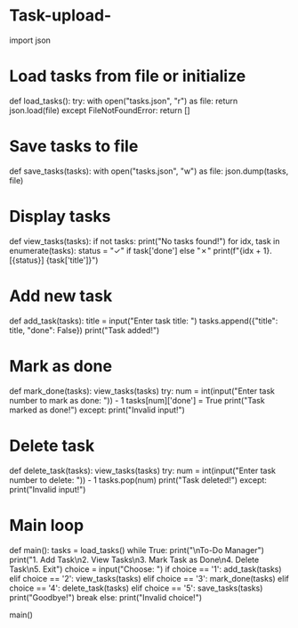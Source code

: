 # Task-upload-
import json

# Load tasks from file or initialize
def load_tasks():
    try:
        with open("tasks.json", "r") as file:
            return json.load(file)
    except FileNotFoundError:
        return []

# Save tasks to file
def save_tasks(tasks):
    with open("tasks.json", "w") as file:
        json.dump(tasks, file)

# Display tasks
def view_tasks(tasks):
    if not tasks:
        print("No tasks found!")
    for idx, task in enumerate(tasks):
        status = "✓" if task['done'] else "✗"
        print(f"{idx + 1}. [{status}] {task['title']}")

# Add new task
def add_task(tasks):
    title = input("Enter task title: ")
    tasks.append({"title": title, "done": False})
    print("Task added!")

# Mark as done
def mark_done(tasks):
    view_tasks(tasks)
    try:
        num = int(input("Enter task number to mark as done: ")) - 1
        tasks[num]['done'] = True
        print("Task marked as done!")
    except:
        print("Invalid input!")

# Delete task
def delete_task(tasks):
    view_tasks(tasks)
    try:
        num = int(input("Enter task number to delete: ")) - 1
        tasks.pop(num)
        print("Task deleted!")
    except:
        print("Invalid input!")

# Main loop
def main():
    tasks = load_tasks()
    while True:
        print("\nTo-Do Manager")
        print("1. Add Task\n2. View Tasks\n3. Mark Task as Done\n4. Delete Task\n5. Exit")
        choice = input("Choose: ")
        if choice == '1':
            add_task(tasks)
        elif choice == '2':
            view_tasks(tasks)
        elif choice == '3':
            mark_done(tasks)
        elif choice == '4':
            delete_task(tasks)
        elif choice == '5':
            save_tasks(tasks)
            print("Goodbye!")
            break
        else:
            print("Invalid choice!")

main()
